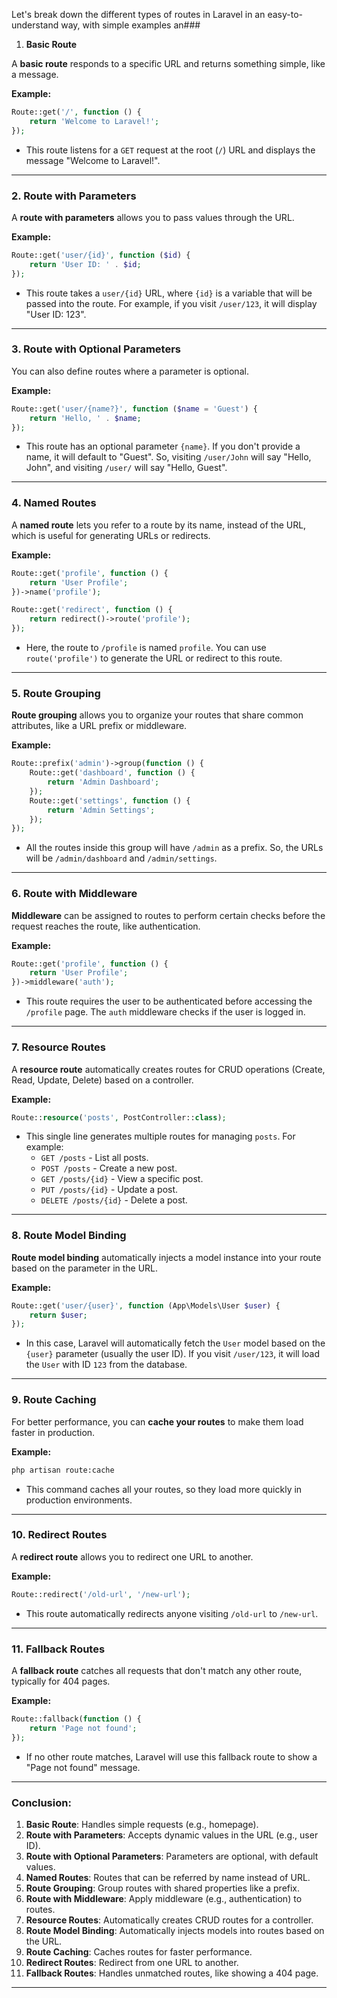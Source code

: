 Let's break down the different types of routes in Laravel in an easy-to-understand way, with simple examples an### 

1. **Basic Route**

A **basic route** responds to a specific URL and returns something simple, like a message.

**Example:**

```php
Route::get('/', function () {
    return 'Welcome to Laravel!';
});
```

- This route listens for a `GET` request at the root (`/`) URL and displays the message "Welcome to Laravel!".

---

### 2. **Route with Parameters**

A **route with parameters** allows you to pass values through the URL.

**Example:**

```php
Route::get('user/{id}', function ($id) {
    return 'User ID: ' . $id;
});
```

- This route takes a `user/{id}` URL, where `{id}` is a variable that will be passed into the route. For example, if you visit `/user/123`, it will display "User ID: 123".

---

### 3. **Route with Optional Parameters**

You can also define routes where a parameter is optional.

**Example:**

```php
Route::get('user/{name?}', function ($name = 'Guest') {
    return 'Hello, ' . $name;
});
```

- This route has an optional parameter `{name}`. If you don't provide a name, it will default to "Guest". So, visiting `/user/John` will say "Hello, John", and visiting `/user/` will say "Hello, Guest".

---

### 4. **Named Routes**

A **named route** lets you refer to a route by its name, instead of the URL, which is useful for generating URLs or redirects.

**Example:**

```php
Route::get('profile', function () {
    return 'User Profile';
})->name('profile');

Route::get('redirect', function () {
    return redirect()->route('profile');
});
```

- Here, the route to `/profile` is named `profile`. You can use `route('profile')` to generate the URL or redirect to this route.

---

### 5. **Route Grouping**

**Route grouping** allows you to organize your routes that share common attributes, like a URL prefix or middleware.

**Example:**

```php
Route::prefix('admin')->group(function () {
    Route::get('dashboard', function () {
        return 'Admin Dashboard';
    });
    Route::get('settings', function () {
        return 'Admin Settings';
    });
});
```

- All the routes inside this group will have `/admin` as a prefix. So, the URLs will be `/admin/dashboard` and `/admin/settings`.

---

### 6. **Route with Middleware**

**Middleware** can be assigned to routes to perform certain checks before the request reaches the route, like authentication.

**Example:**

```php
Route::get('profile', function () {
    return 'User Profile';
})->middleware('auth');
```

- This route requires the user to be authenticated before accessing the `/profile` page. The `auth` middleware checks if the user is logged in.

---

### 7. **Resource Routes**

A **resource route** automatically creates routes for CRUD operations (Create, Read, Update, Delete) based on a controller.

**Example:**

```php
Route::resource('posts', PostController::class);
```

- This single line generates multiple routes for managing `posts`. For example:
  - `GET /posts` - List all posts.
  - `POST /posts` - Create a new post.
  - `GET /posts/{id}` - View a specific post.
  - `PUT /posts/{id}` - Update a post.
  - `DELETE /posts/{id}` - Delete a post.

---

### 8. **Route Model Binding**

**Route model binding** automatically injects a model instance into your route based on the parameter in the URL.

**Example:**

```php
Route::get('user/{user}', function (App\Models\User $user) {
    return $user;
});
```

- In this case, Laravel will automatically fetch the `User` model based on the `{user}` parameter (usually the user ID). If you visit `/user/123`, it will load the `User` with ID `123` from the database.

---

### 9. **Route Caching**

For better performance, you can **cache your routes** to make them load faster in production.

**Example:**

```bash
php artisan route:cache
```

- This command caches all your routes, so they load more quickly in production environments.

---

### 10. **Redirect Routes**

A **redirect route** allows you to redirect one URL to another.

**Example:**

```php
Route::redirect('/old-url', '/new-url');
```

- This route automatically redirects anyone visiting `/old-url` to `/new-url`.

---

### 11. **Fallback Routes**

A **fallback route** catches all requests that don't match any other route, typically for 404 pages.

**Example:**

```php
Route::fallback(function () {
    return 'Page not found';
});
```

- If no other route matches, Laravel will use this fallback route to show a "Page not found" message.

---

### Conclusion:

1. **Basic Route**: Handles simple requests (e.g., homepage).
2. **Route with Parameters**: Accepts dynamic values in the URL (e.g., user ID).
3. **Route with Optional Parameters**: Parameters are optional, with default values.
4. **Named Routes**: Routes that can be referred by name instead of URL.
5. **Route Grouping**: Group routes with shared properties like a prefix.
6. **Route with Middleware**: Apply middleware (e.g., authentication) to routes.
7. **Resource Routes**: Automatically creates CRUD routes for a controller.
8. **Route Model Binding**: Automatically injects models into routes based on the URL.
9. **Route Caching**: Caches routes for faster performance.
10. **Redirect Routes**: Redirect from one URL to another.
11. **Fallback Routes**: Handles unmatched routes, like showing a 404 page.

---